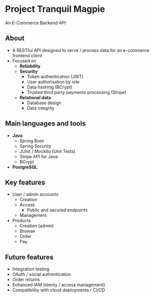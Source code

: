 # Project Tranquil Magpie
An E-Commerce Backend API

## About
- A RESTful API designed to serve / process data for an e-commerce frontend client
- Focused on
  - **Reliability**
  - **Security**
    - Token authentication (JWT)
    - User authorisation by role
    - Data hashing (BCrypt)
    - Trusted third party payments processing (Stripe)
  - **Relational data**
    - Database design
    - Data integrity

## Main languages and tools
- **Java**
  - Spring Boot
  - Spring Security
  - JUnit / Mockito (Unit Tests)
  - Stripe API for Java
  - BCrypt
- **PostgreSQL**

## Key features
- User / admin accounts
  - Creation
  - Access
    - Public and secured endpoints
  - Management
- Products
  - Creation (admin)
  - Browse
  - Order
  - Pay

## Future features
- Integration testing
- OAuth / social authentication
- Order returns
- Enhanced IAM (identy / access management)
- Compatibility with cloud deployments / CI/CD
